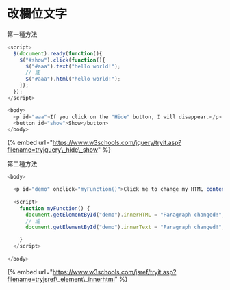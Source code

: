 # 改欄位文字

第一種方法

```javascript
<script>
  $(document).ready(function(){
    $("#show").click(function(){
      $("#aaa").text("hello world!");
      // 或
      $("#aaa").html("hello world!");
    });
  });
</script>

<body>
  <p id="aaa">If you click on the "Hide" button, I will disappear.</p>
  <button id="show">Show</button>
</body>
```

{% embed url="https://www.w3schools.com/jquery/tryit.asp?filename=tryjquery\_hide\_show" %}



第二種方法

```javascript
<body>

  <p id="demo" onclick="myFunction()">Click me to change my HTML content (innerHTML).</p>
  
  <script>
    function myFunction() {
      document.getElementById("demo").innerHTML = "Paragraph changed!";
      // 或
      document.getElementById("demo").innerText = "Paragraph changed!";

    }
  </script>
  
</body>
```

{% embed url="https://www.w3schools.com/jsref/tryit.asp?filename=tryjsref\_element\_innerhtml" %}




